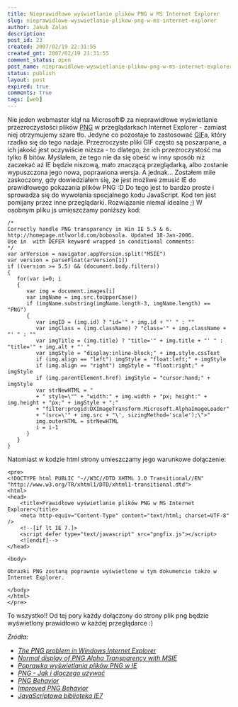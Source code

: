 ```yaml
---
title: Nieprawidłowe wyświetlanie plików PNG w MS Internet Explorer
slug: nieprawidlowe-wyswietlanie-plikow-png-w-ms-internet-explorer
author: Jakub Zalas
description: 
post_id: 23
created: 2007/02/19 22:31:55
created_gmt: 2007/02/19 21:31:55
comment_status: open
post_name: nieprawidlowe-wyswietlanie-plikow-png-w-ms-internet-explorer
status: publish
layout: post
expired: true
comments: true
tags: [web]
---
```


Nie jeden webmaster klął na Microsoft© za nieprawidłowe wyświetlanie przezroczystości plików [PNG](http://pl.wikipedia.org/wiki/Png) w przeglądarkach Internet Explorer - zamiast niej otrzymujemy szare tło. Jedyne co pozostaje to zastosować [GIF](http://pl.wikipedia.org/wiki/GIF)a, który rzadko się do tego nadaje. Przezroczyste pliki GIF często są poszarpane, a ich jakość jest oczywiście niższa - to dlatego, że ich przezroczystość ma tylko 8 bitów. Myślałem, że tego nie da się obeść w inny sposób niż zaczekać aż IE będzie niszową, mało znaczącą przeglądarką, albo zostanie wypuszczona jego nowa, poprawiona wersja. A jednak... Zostałem mile zaskoczony, gdy dowiedziałem się, że jest możliwe zmusić IE do prawidłowego pokazania plików PNG :D Do tego jest to bardzo proste i sprowadza się do wywołania specjalnego kodu JavaScript. Kod ten jest pomijany przez inne przeglądarki. Rozwiązanie niemal idealne ;) W osobnym pliku js umieszczamy poniższy kod: 
    
    
    /*
    Correctly handle PNG transparency in Win IE 5.5 & 6.
    http://homepage.ntlworld.com/bobosola. Updated 18-Jan-2006.
    Use in  with DEFER keyword wrapped in conditional comments:
    */
    var arVersion = navigator.appVersion.split("MSIE")
    var version = parseFloat(arVersion[1])
    if ((version >= 5.5) && (document.body.filters))
    {
       for(var i=0; i
       {
          var img = document.images[i]
          var imgName = img.src.toUpperCase()
          if (imgName.substring(imgName.length-3, imgName.length) == "PNG")
          {
             var imgID = (img.id) ? "id='" + img.id + "' " : ""
             var imgClass = (img.className) ? "class='" + img.className + "' " : ""
             var imgTitle = (img.title) ? "title='" + img.title + "' " : "title='" + img.alt + "' "
             var imgStyle = "display:inline-block;" + img.style.cssText
             if (img.align == "left") imgStyle = "float:left;" + imgStyle
             if (img.align == "right") imgStyle = "float:right;" + imgStyle
             if (img.parentElement.href) imgStyle = "cursor:hand;" + imgStyle
             var strNewHTML = "
             + " style=\"" + "width:" + img.width + "px; height:" + img.height + "px;" + imgStyle + ";"
             + "filter:progid:DXImageTransform.Microsoft.AlphaImageLoader"
             + "(src=\'" + img.src + "\', sizingMethod='scale');\">"
             img.outerHTML = strNewHTML
             i = i-1
          }
       }
    }

Natomiast w kodzie html strony umieszczamy jego warunkowe dołączenie: 
    
    
    <pre>
    <!DOCTYPE html PUBLIC "-//W3C//DTD XHTML 1.0 Transitional//EN" "http://www.w3.org/TR/xhtml1/DTD/xhtml1-transitional.dtd">
    <html>
    <head>
    	<title>Prawidłowe wyświetlanie plików PNG w MS Internet Explorer</title>
    	<meta http-equiv="Content-Type" content="text/html; charset=UTF-8" />
    	<!--[if lt IE 7.]>
    	<script defer type="text/javascript" src="pngfix.js"></script>
    	<![endif]-->
    </head>
    
    <body>
    
    Obrazki PNG zostaną poprawnie wyświetlone w tym dokumencie także w Internet Explorer.
    
    </body>
    </html>
    </pre>

To wszystko!! Od tej pory każdy dołączony do strony plik png będzie wyświetlony prawidłowo w każdej przeglądarce :)

_Źródła:_

  * _[The PNG problem in Windows Internet Explorer](http://homepage.ntlworld.com/bobosola/index.htm)_
  * _[Normal display of PNG Alpha Transparency with MSIE](http://koivi.com/ie-png-transparency/)_
  * _[Poprawka wyświetlania plików PNG w IE](http://www.mambopl.com/content/view/136/48/)_
  * _[PNG - Jak i dlaczego używać](http://pornel.net/pnghowto)_
  * _[PNG Behavior](http://webfx.eae.net/dhtml/pngbehavior/pngbehavior.html)_
  * _[Improved PNG Behavior](http://www.scss.com.au/family/andrew/webdesign/pngbehavior/)[ ](http://dean.edwards.name/IE7/)_
  * _[JavaScriptowa biblioteka IE7](http://dean.edwards.name/IE7/)_
